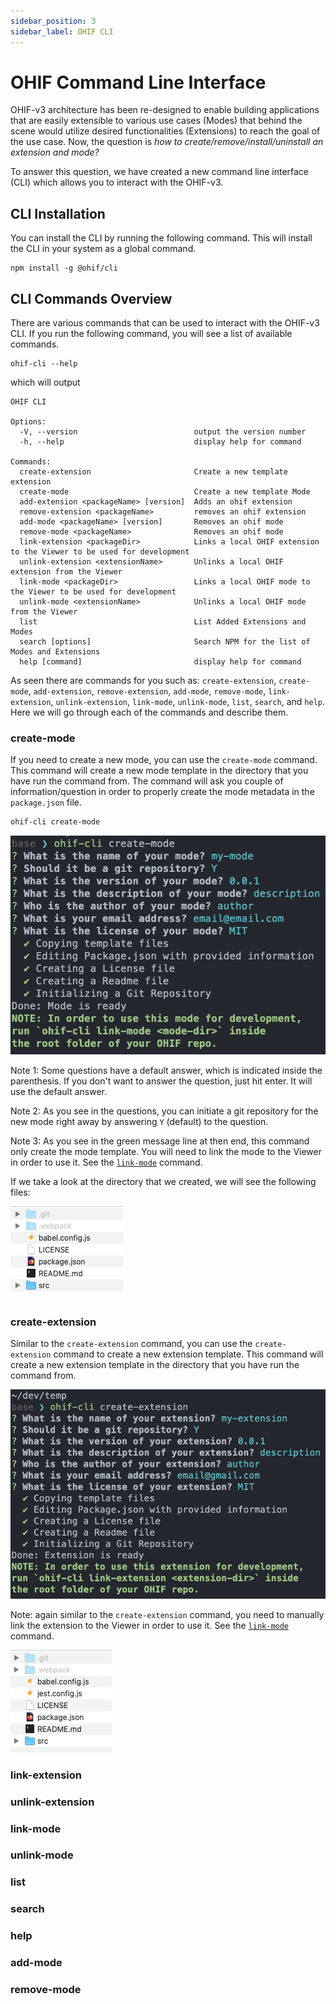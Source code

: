 ```yaml
---
sidebar_position: 3
sidebar_label: OHIF CLI
---
```


# OHIF Command Line Interface

OHIF-v3 architecture has been re-designed to enable building applications that
are easily extensible to various use cases (Modes) that behind the scene would
utilize desired functionalities (Extensions) to reach the goal of the use case.
Now, the question is _how to create/remove/install/uninstall an extension and
mode?_

To answer this question, we have created a new command line interface (CLI)
which allows you to interact with the OHIF-v3.

## CLI Installation

You can install the CLI by running the following command. This will install the
CLI in your system as a global command.

```
npm install -g @ohif/cli
```

## CLI Commands Overview

There are various commands that can be used to interact with the OHIF-v3 CLI. If
you run the following command, you will see a list of available commands.

```
ohif-cli --help
```

which will output

```
OHIF CLI

Options:
  -V, --version                          output the version number
  -h, --help                             display help for command

Commands:
  create-extension                       Create a new template extension
  create-mode                            Create a new template Mode
  add-extension <packageName> [version]  Adds an ohif extension
  remove-extension <packageName>         removes an ohif extension
  add-mode <packageName> [version]       Removes an ohif mode
  remove-mode <packageName>              Removes an ohif mode
  link-extension <packageDir>            Links a local OHIF extension to the Viewer to be used for development
  unlink-extension <extensionName>       Unlinks a local OHIF extension from the Viewer
  link-mode <packageDir>                 Links a local OHIF mode to the Viewer to be used for development
  unlink-mode <extensionName>            Unlinks a local OHIF mode from the Viewer
  list                                   List Added Extensions and Modes
  search [options]                       Search NPM for the list of Modes and Extensions
  help [command]                         display help for command
```

As seen there are commands for you such as: `create-extension`, `create-mode`,
`add-extension`, `remove-extension`, `add-mode`, `remove-mode`,
`link-extension`, `unlink-extension`, `link-mode`, `unlink-mode`, `list`,
`search`, and `help`. Here we will go through each of the commands and describe
them.

### create-mode

If you need to create a new mode, you can use the `create-mode` command. This
command will create a new mode template in the directory that you have run the
command from. The command will ask you couple of information/question in order
to properly create the mode metadata in the `package.json` file.

```bash
ohif-cli create-mode
```

<div style={{textAlign: 'center', width:"500px"}}>

![image](../assets/img/create-mode.png)

</div>

Note 1: Some questions have a default answer, which is indicated inside the
parenthesis. If you don't want to answer the question, just hit enter. It will
use the default answer.

Note 2: As you see in the questions, you can initiate a git repository for the
new mode right away by answering `Y` (default) to the question.

Note 3: As you see in the green message line at then end, this command only
create the mode template. You will need to link the mode to the Viewer in order
to use it. See the [`link-mode`](#link-mode) command.

If we take a look at the directory that we created, we will see the following
files:

<div style={{maxWidth:"500px"}}>

![image](../assets/img/mode-template.png)

</div>

### create-extension

Similar to the `create-extension` command, you can use the `create-extension`
command to create a new extension template. This command will create a new
extension template in the directory that you have run the command from.

<div style={{textAlign: 'center', width:"500px"}}>

![image](../assets/img/create-extension.png)

</div>

Note: again similar to the `create-extension` command, you need to manually link
the extension to the Viewer in order to use it. See the
[`link-mode`](#link-mode) command.

<div style={{maxWidth:"500px"}}>

![image](../assets/img/extension-template.png)

</div>

### link-extension

### unlink-extension

### link-mode

### unlink-mode

### list

### search

### help

### add-mode

### remove-mode
